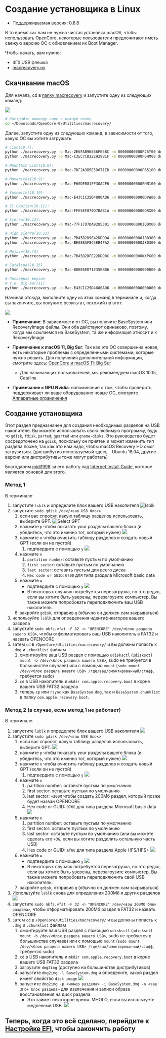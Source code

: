# Создание установщика в Linux

* Поддерживаемая версия: 0.6.8

В то время как вам не нужна чистая установка macOS, чтобы использовать OpenCore, некоторые пользователи предпочитают иметь свежую версию ОС с обновлением их Boot Manager.

Чтобы начать, вам нужно:

* 4Гб USB флешка
* [macrecovery.py](https://github.com/acidanthera/OpenCorePkg/releases)

## Скачивание macOS

Для начала, cd в [папку macrecovery](https://github.com/acidanthera/OpenCorePkg/releases) и запустите одну из следующих команд:

![](../../img/installer-guide/legacy-mac-install-md/macrecovery.png)

```sh
# Настройте команду ниже в нужную папку
cd ~/Downloads/OpenCore-0/Utilities/macrecovery/
```

Далее, запустите одну из следующих команд, в зависимости от того, какую ОС вы хотите загружать:

```sh
# Lion(10.7):
python ./macrecovery.py -b Mac-2E6FAB96566FE58C -m 00000000000F25Y00 download
python ./macrecovery.py -b Mac-C3EC7CD22292981F -m 00000000000F0HM00 download

# Mountain Lion(10.8):
python ./macrecovery.py -b Mac-7DF2A3B5E5D671ED -m 00000000000F65100 download

# Mavericks(10.9):
python ./macrecovery.py -b Mac-F60DEB81FF30ACF6 -m 00000000000FNN100 download

# Yosemite(10.10):
python ./macrecovery.py -b Mac-E43C1C25D4880AD6 -m 00000000000GDVW00 download

# El Capitan(10.11):
python ./macrecovery.py -b Mac-FFE5EF870D7BA81A -m 00000000000GQRX00 download

# Sierra(10.12):
python ./macrecovery.py -b Mac-77F17D7DA9285301 -m 00000000000J0DX00 download

# High Sierra(10.13)
python ./macrecovery.py -b Mac-7BA5B2D9E42DDD94 -m 00000000000J80300 download
python ./macrecovery.py -b Mac-BE088AF8C5EB4FA2 -m 00000000000J80300 download

# Mojave(10.14)
python ./macrecovery.py -b Mac-7BA5B2DFE22DDD8C -m 00000000000KXPG00 download

# Catalina(10.15)
python ./macrecovery.py -b Mac-00BE6ED71E35EB86 -m 00000000000000000 download

# Последняя версия
# т.е. Big Sur(11)
python ./macrecovery.py -b Mac-E43C1C25D4880AD6 -m 00000000000000000 download
```

Начиная отсюда, выполните одну из этих команд в терминале и, когда вы закончите, вы получите результат, похожий на этот:

![](../../img/installer-guide/legacy-mac-install-md/download-done.png)

* **Примечание**: В зависимости от ОС, вы получите BaseSystem или RecoveryImage файлы. Они оба действуют одинаково, поэтому, когда мы ссылаемся на BaseSystem, та же информация относит и к RecoveryImage

* **Примечание к macOS 11, Big Sur**: Так как эта ОС совершенна новая, есть некоторые проблемы с определенными системами, которые нужно решить. Для получения дополнительной информации, смотрите здесь: [OpenCore и macOS 11: Big Sur](../extras/big-sur/README.md)
  * Для начинающих пользователей, мы рекомендуем macOS 10.15, Catalina
* **Примечание к GPU Nvidia**: напоминание о том, чтобы проверить, поддерживает ли ваше оборудование новые ОС, смотрите [Аппаратные ограничения](../macos-limits.md)

## Создание установщика

Этот раздел предназначен для создания необходимых разделов на USB накопителе. Вы можете использовать свою любимую программу, будь то `gdisk`, `fdisk`, `parted`, `gparted` или `gnome-disks`. Это руководство будет сосредоточено на `gdisk`, поскольку он приятен и может изменить тип раздела позже, так как это нам надо, чтобы macOS Recovery HD смог загрузиться. (дистрибутив используемый здесь - Ubuntu 18.04, другие версии или дистрибутивы тоже могут работать)

Благодарим [midi1996](https://github.com/midi1996) за его работу над [Internet Install Guide](https://midi1996.github.io/hackintosh-internet-install-gitbook/), которое является основой для этого.

### Метод 1

В терминале:

1. запустите `lsblk` и определите блок вашего USB накопителя
  ![lsblk](../../img/installer-guide/linux-install-md/unknown-5.png)
2. запустите `sudo gdisk /dev/<ваш USB блок>`
   1. если вас спросят, какую таблицу разделов использовать, выберите GPT.
      ![Select GPT](../../img/installer-guide/linux-install-md/unknown-6.png)
   2. нажмите `p` чтобы показать your разделы вашего блока \(и убедитесь, что это именно тот, который нужен\)
      ![](../../img/installer-guide/linux-install-md/unknown-13.png)
   3. нажмите `o` чтобы очистить таблицу разделов и создать новый GPT (если он не пустой)
      1. подтвердите с помощью `y`
         ![](../../img/installer-guide/linux-install-md/unknown-8.png)
   4. нажмите `n`
      1. `partition number`: оставьте пустым по умолчанию
      2. `first sector`: оставьте пустым по умолчанию
      3. `last sector`: оставить пустым для всего диска
      4. `Hex code or GUID`: `0700` для типа раздела Microsoft basic data
   5. нажмите `w`
      * подтвердите с помощью `y`
      ![](../../img/installer-guide/linux-install-md/unknown-9.png)
      * В некоторых случаях потребуется перезагрузка, но это редко, если вы хотите быть уверены, перезагрузите компьютер. Вы также можете попробовать переподключить ваш USB накопитель.
   6. закройте `gdisk`, отправив `q` (обычно он должен сам закрываться)
3. используйте `lsblk` для определения идентификаторов вашего раздела
4. запустите `sudo mkfs.vfat -F 32 -n "OPENCORE" /dev/<блок раздела вашего USB>`, чтобы отформатировать ваш USB накопитель в FAT32 и назвать OPENCORE
5. затем `cd` в `/OpenCore/Utilities/macrecovery/` и вы должны попасть к `.dmg` и `.chunklist` файлам
   1. смонтируйте ваш USB раздел с помощью `udisksctl` (`udisksctl mount -b /dev/<блок раздела вашего USB>`, sudo не требуется в большинстве случаев) или с помощью `mount` (`sudo mount /dev/<блок раздела вашего USB> /где/ваш/смонтированный/стафф`, требуется sudo)
   2. `cd` в USB накопитель и `mkdir com.apple.recovery.boot` в корне вашего USB FAT32 раздела
   3. теперь `cp` или `rsync` как `BaseSystem.dmg`, так и `BaseSystem.chunklist` в папку `com.apple.recovery.boot`.

### Метод 2 (в случае, если метод 1 не работает)

В терминале:

1. запустите `lsblk` и определите блок вашего USB накопителя
   ![](../../img/installer-guide/linux-install-md/unknown-11.png)
2. запустите `sudo gdisk /dev/<ваш USB блок>`
   1. если вас спросят, какую таблицу разделов использовать, выберите GPT.
      ![](../../img/installer-guide/linux-install-md/unknown-12.png)
   2. нажмите `p` чтобы показать your разделы вашего блока \(и убедитесь, что это именно тот, который нужен\)
      ![](../../img/installer-guide/linux-install-md/unknown-13.png)
   3. нажмите `o` чтобы очистить таблицу разделов и создать новый GPT (если он не пустой)
      1. подтвердите с помощью `y`
         ![](../../img/installer-guide/linux-install-md/unknown-14.png)
   4. нажмите `n`
      1. partition number: оставьте пустым по умолчанию
      2. first sector: оставьте пустым по умолчанию
      3. last sector: `+200M` чтобы создать 200Мб раздел, который позже будет назван OPENCORE
      4. Hex code or GUID: `0700` для типа раздела Microsoft basic data
      ![](../../img/installer-guide/linux-install-md/unknown-15.png)
   5. нажмите `n`
      1. partition number: оставьте пустым по умолчанию
      2. first sector: оставьте пустым по умолчанию
      3. last sector: оставьте пустым по умолчанию \(или вы можете сделать его `+3G`, если вы хотите разделить остальную часть USB\)
      4. Hex code or GUID: `af00` для типа раздела Apple HFS/HFS+
      ![](../../img/installer-guide/linux-install-md/unknown-16.png)
   6. нажмите `w`
      * подтвердите с помощью `y`
      ![](../../img/installer-guide/linux-install-md/unknown-17.png)
      * В некоторых случаях потребуется перезагрузка, но это редко, если вы хотите быть уверены, перезагрузите компьютер. Вы также можете попробовать переподключить свой USB накопитель.
   7. закройте `gdisk`, отправив `q` (обычно он должен сам закрываться)
3. Используйте `lsblk` снова для определения 200Мб и других разделов
   ![](../../img/installer-guide/linux-install-md/unknown-18.png)
4. запустите `sudo mkfs.vfat -F 32 -n "OPENCORE" /dev/<ваш 200Мб блок раздела>`, чтобы отформатировать 200Мб раздел в FAT32 и назвать OPENCORE
5. затем `cd` в `/OpenCore/Utilities/macrecovery/` и вы должны попасть к `.dmg` и `.chunklist` файлам
   1. смонтируйте ваш USB раздел с помощью `udisksctl` (`udisksctl mount -b /dev/<блок раздела вашего USB>`, sudo не требуется в большинстве случаев) или с помощью `mount` (`sudo mount /dev/<блок раздела вашего USB> /где/ваш/смонтированный/стафф`, требуется sudo)
   2. `cd` в USB накопитель и `mkdir com.apple.recovery.boot` в корне вашего USB FAT32 раздела
   3. загрузите `dmg2img` (доступно на большинстве дистрибутивов)
   4. запустите `dmg2img -l BaseSystem.dmg` и определите, какой раздел имеет свойство `disk image`
      ![](../../img/installer-guide/linux-install-md/unknown-20.png)
   5. запустите `dmg2img -p <номер раздела> -i BaseSystem.dmg -o <ваш 3Гб+ блок раздела>` для извлечения и записи образа восстановления на диск раздела
      * Это займет некоторое время. МНОГО, если вы используете медленный USB.
      ![](../../img/installer-guide/linux-install-md/unknown-21.png)

## Теперь, когда это всё сделано, перейдите к [Настройке EFI](./opencore-efi.md), чтобы закончить работу
